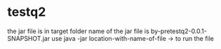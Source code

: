 # testq2
the jar file is in target folder name of the jar file is by-pretestq2-0.0.1-SNAPSHOT.jar use java -jar location-with-name-of-file -> to run the file
